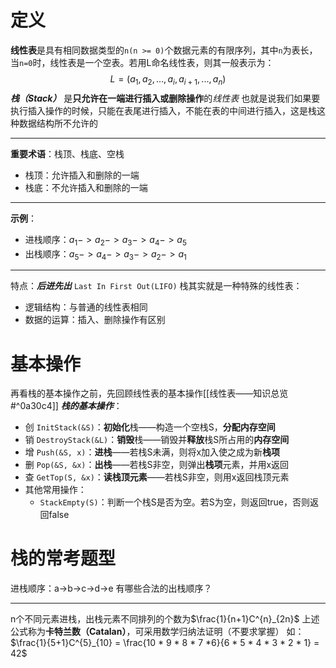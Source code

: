 # 定义
**线性表**是具有相同数据类型的`n(n >= 0)`个数据元素的有限序列，其中`n`为表长，当`n=0`时，线性表是一个空表。若用L命名线性表，则其一般表示为：
$$L=(a_1, a_2, ..., a_i, a_{i+1}, ..., a_n)$$
***栈（Stack）*** 是**只允许在一端进行插入或删除操作**的*线性表*
也就是说我们如果要执行插入操作的时候，只能在表尾进行插入，不能在表的中间进行插入，这是栈这种数据结构所不允许的
***
**重要术语**：栈顶、栈底、空栈
- 栈顶：允许插入和删除的一端
- 栈底：不允许插入和删除的一端
***
**示例**：
- 进栈顺序：$a_1->a_2->a_3->a_4->a_5$
- 出栈顺序：$a_5->a_4->a_3->a_2->a_1$
***
特点：***后进先出*** `Last In First Out(LIFO)`
栈其实就是一种特殊的线性表：
- 逻辑结构：与普通的线性表相同
- 数据的运算：插入、删除操作有区别
# 基本操作
再看栈的基本操作之前，先回顾线性表的基本操作[[线性表——知识总览#^0a30c4]]
***栈的基本操作***：
- 创 `InitStack(&S)`：**初始化**栈——构造一个空栈S，**分配内存空间**
- 销 `DestroyStack(&L)`：**销毁**栈——销毁并**释放**栈S所占用的**内存空间**
- 增 `Push(&S, x)`：**进栈**——若栈S未满，则将x加入使之成为新**栈项**
- 删 `Pop(&S, &x)`：**出栈**——若栈S非空，则弹出**栈项**元素，并用x返回
- 查 `GetTop(S, &x)`：**读栈顶元素**——若栈S非空，则用x返回栈顶元素
- 其他常用操作：
	- `StackEmpty(S)`：判断一个栈S是否为空。若S为空，则返回true，否则返回false
# 栈的常考题型
进栈顺序：a->b->c->d->e
有哪些合法的出栈顺序？
***
n个不同元素进栈，出栈元素不同排列的个数为$\frac{1}{n+1}C^{n}_{2n}$
上述公式称为**卡特兰数（Catalan）**，可采用数学归纳法证明（不要求掌握）
如：$\frac{1}{5+1}C^{5}_{10} = \frac{10 * 9 * 8 * 7 *6}{6 * 5 * 4 * 3 * 2 * 1} = 42$
